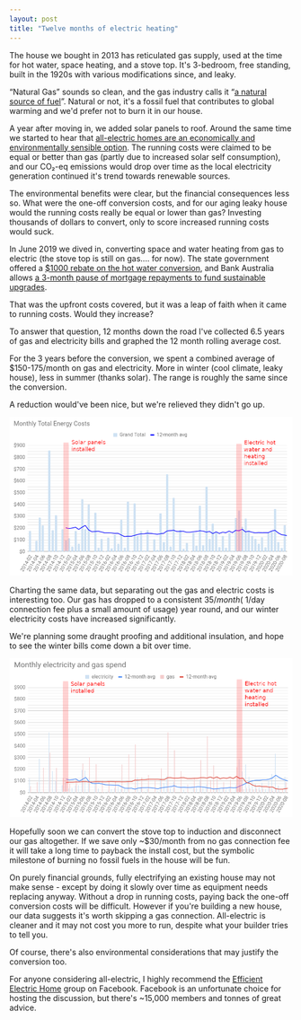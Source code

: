 ```yaml
---
layout: post
title: "Twelve months of electric heating"
---
```


The house we bought in 2013 has reticulated gas supply, used at the time for
hot water, space heating, and a stove top. It's 3-bedroom, free standing, built
in the 1920s with various modifications since, and leaky.

“Natural Gas” sounds so clean, and the gas industry calls it “[a natural source
of fuel](https://www.australiangasnetworks.com.au/gas-explained/about-natural-gas)”.
Natural or not, it's a fossil fuel that contributes to global warming and we'd
prefer not to burn it in our house.

A year after moving in, we added solar panels to roof. Around the same time we
started to hear that [all-electric homes are an economically and
environmentally sensible option](https://renew.org.au/renew-magazine/efficient-homes/gas-versus-electricity/).
The running costs were claimed to be equal or better than gas (partly due to
increased solar self consumption), and our CO₂-eq emissions would drop over
time as the local electricity generation continued it's trend towards renewable
sources.

The environmental benefits were clear, but the financial consequences less so.
What were the one-off conversion costs, and for our aging leaky house would the
running costs really be equal or lower than gas? Investing thousands of dollars
to convert, only to score increased running costs would suck.

In June 2019 we dived in, converting space and water heating from gas to
electric (the stove top is still on gas.... for now). The state government
offered a [$1000 rebate on the hot water conversion](https://www.solar.vic.gov.au/solar-hot-water-rebate), and Bank
Australia allows [a 3-month pause of mortgage repayments to fund sustainable upgrades](https://www.bankaust.com.au/personal/borrow/home-loan-hub/buying/ecopause/).

That was the upfront costs covered, but it was a leap of faith when it came to
running costs. Would they increase?

To answer that question, 12 months down the road I've collected 6.5 years of
gas and electricity bills and graphed the 12 month rolling average cost.

For the 3 years before the conversion, we spent a combined average of
$150-175/month on gas and electricity. More in winter (cool climate, leaky
house), less in summer (thanks solar). The range is roughly the same since the
conversion.

A reduction would've been nice, but we're relieved they didn't go up.

![all-energy-costs](/images/energy-12-months.png)

Charting the same data, but separating out the gas and electric costs is
interesting too. Our gas has dropped to a consistent $35/month (~$1/day
connection fee plus a small amount of usage) year round, and our winter
electricity costs have increased significantly.

We're planning some draught proofing and additional insulation, and hope to see
the winter bills come down a bit over time.

![split-energy-costs](/images/gas-electric-12-months.png)

Hopefully soon we can convert the stove top to induction and disconnect our gas
altogether. If we save only ~$30/month from no gas connection fee it will take
a long time to payback the install cost, but the symbolic milestone of burning
no fossil fuels in the house will be fun.

On purely financial grounds, fully electrifying an existing house may not
make sense - except by doing it slowly over time as equipment needs replacing
anyway. Without a drop in running costs, paying back the one-off conversion
costs will be difficult. However if you're building a new house, our data
suggests it's worth skipping a gas connection. All-electric is cleaner and it
may not cost you more to run, despite what your builder tries to tell you.

Of course, there's also environmental considerations that may justify the
conversion too.

For anyone considering all-electric, I highly recommend the [Efficient
Electric Home](https://www.facebook.com/groups/MyEfficientElectricHome) group
on Facebook. Facebook is an unfortunate choice for hosting the discussion, but
there's ~15,000 members and tonnes of great advice.
